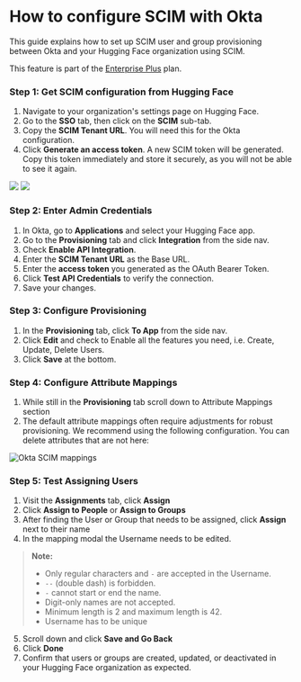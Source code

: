 # How to configure SCIM with Okta

This guide explains how to set up SCIM user and group provisioning between Okta and your Hugging Face organization using SCIM.

<Tip warning={true}>
This feature is part of the <a href="https://huggingface.co/contact/sales?from=enterprise" target="_blank">Enterprise Plus</a> plan.
</Tip>

### Step 1: Get SCIM configuration from Hugging Face

1.  Navigate to your organization's settings page on Hugging Face.
2.  Go to the **SSO** tab, then click on the **SCIM** sub-tab.
3.  Copy the **SCIM Tenant URL**. You will need this for the Okta configuration.
4.  Click **Generate an access token**. A new SCIM token will be generated. Copy this token immediately and store it securely, as you will not be able to see it again.

<div class="flex justify-center">
    <img class="block dark:hidden" src="https://huggingface.co/datasets/huggingface/documentation-images/resolve/main/hub/sso/scim-settings.png"/>
    <img class="hidden dark:block" src="https://huggingface.co/datasets/huggingface/documentation-images/resolve/main/hub/sso/scim-settings-dark.png"/>
</div>

### Step 2: Enter Admin Credentials

1. In Okta, go to **Applications** and select your Hugging Face app.
2. Go to the **Provisioning** tab and click **Integration** from the side nav.
3. Check **Enable API Integration**.
4. Enter the **SCIM Tenant URL** as the Base URL.
5. Enter the **access token** you generated as the OAuth Bearer Token.
6. Click **Test API Credentials** to verify the connection.
7. Save your changes.

### Step 3: Configure Provisioning

1. In the **Provisioning** tab, click **To App** from the side nav.
2. Click **Edit** and check to Enable all the features you need, i.e. Create, Update, Delete Users.
3. Click **Save** at the bottom.

### Step 4: Configure Attribute Mappings
1.  While still in the **Provisioning** tab scroll down to Attribute Mappings section
2.  The default attribute mappings often require adjustments for robust provisioning. We recommend using the following configuration. You can delete attributes that are not here:

<div class="flex justify-center">
    <img class="block dark:hidden" src="https://huggingface.co/datasets/huggingface/documentation-images/blob/main/hub/sso/scim-okta-mappings.png" alt="Okta SCIM mappings"/>
</div>

### Step 5: Test Assigning Users

1. Visit the **Assignments** tab, click **Assign**
2. Click **Assign to People** or **Assign to Groups** 
3. After finding the User or Group that needs to be assigned, click **Assign** next to their name
4. In the mapping modal the Username needs to be edited. 

> **Note:**  
> - Only regular characters and `-` are accepted in the Username.  
> - `--` (double dash) is forbidden.  
> - `-` cannot start or end the name.  
> - Digit-only names are not accepted.  
> - Minimum length is 2 and maximum length is 42.
> - Username has to be unique

5. Scroll down and click **Save and Go Back** 
6. Click **Done**
7. Confirm that users or groups are created, updated, or deactivated in your Hugging Face organization as expected.
